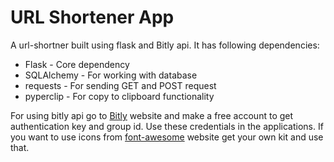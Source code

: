 # URL Shortener App

A url-shortner built using flask and Bitly api. It has following dependencies:

* Flask - Core dependency
* SQLAlchemy - For working with database
* requests - For sending GET and POST request
* pyperclip - For copy to clipboard functionality

For using bitly api go to [Bitly](https://bitly.com/) 
website and make a free account to get authentication key and group id. Use these credentials in the applications. If you want to use icons from [font-awesome](https://fontawesome.com/) website get your own kit and use that.
